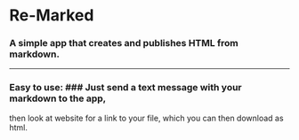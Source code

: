 # Re-Marked

### A simple app that creates and publishes HTML from markdown.

***

### Easy to use: ### Just send a text message with your markdown to the app, 
then look at website for a link to your file, which you can then download as
html.

